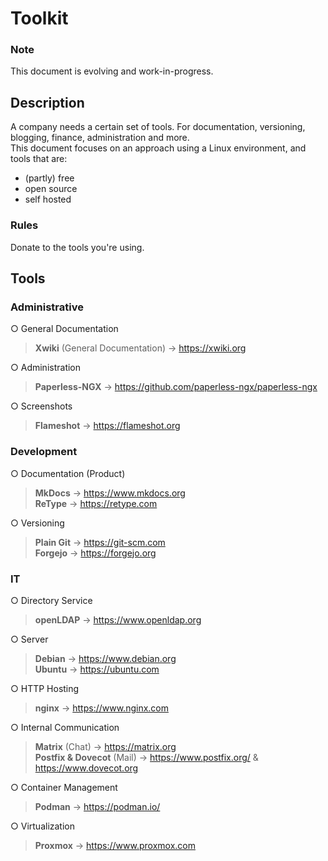 # Toolkit
### Note
This document is evolving and work-in-progress.  

## Description
A company needs a certain set of tools. For documentation, versioning, blogging, finance, administration and more.  
This document focuses on an approach using a Linux environment, and tools that are:
- (partly) free
- open source
- self hosted

### Rules
Donate to the tools you're using. 

## Tools
### Administrative
○ General Documentation  
> **Xwiki** (General Documentation) -> https://xwiki.org

○ Administration  
> **Paperless-NGX** -> https://github.com/paperless-ngx/paperless-ngx

○ Screenshots  
> **Flameshot** -> https://flameshot.org  


### Development
○ Documentation (Product)
> **MkDocs** -> https://www.mkdocs.org  
> **ReType** -> https://retype.com  

○ Versioning  
> **Plain Git** -> https://git-scm.com  
> **Forgejo** -> https://forgejo.org  


### IT
○ Directory Service  
> **openLDAP** -> https://www.openldap.org  

○ Server  
> **Debian** -> https://www.debian.org  
> **Ubuntu** -> https://ubuntu.com

○ HTTP Hosting  
> **nginx** -> https://www.nginx.com  

○ Internal Communication  
> **Matrix** (Chat) -> https://matrix.org  
> **Postfix & Dovecot** (Mail) -> https://www.postfix.org/ & https://www.dovecot.org  

○ Container Management  
> **Podman** -> https://podman.io/

○ Virtualization  
> **Proxmox** -> https://www.proxmox.com


